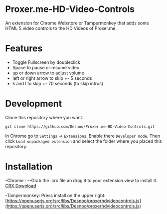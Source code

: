 Proxer.me-HD-Video-Controls
========
An extension for Chrome Webstore or Tampermonkey that adds some HTML 5 video controls to the HD Videos of Proxer.me.

Features
========
- Toggle Fullscreen by doubleclick
- Space to pause or resume video
- up or down arrow to adjust volume
- left or right arrow to skip  +- 5 seconds
- k and l to skip +- 70 seconds (to skip intros)

Development
============
Clone this repository where you want.
```
git clone https://github.com/Desnoo/Proxer.me-HD-Video-Controls.git
```
In Chrome go to `Settings` -> `Extensions`. Enable there `Developer mode`. Then click `Load unpackaged extension` and select the folder where you placed this repository.

Installation
============
-Chrome : 
    --Grab the .crx file an drag it to your extension view to install it. [CRX Download](https://github.com/Desnoo/Proxer.me-HD-Video-Controls/releases/download/v1.0/Proxer.me-HD-Video-Controls.crx)

-Tampermonkey: Press install on the upper right:  [https://openuserjs.org/src/libs/Desnoo/proxerhdvideocontrols.js](https://openuserjs.org/src/libs/Desnoo/proxerhdvideocontrols.js)
